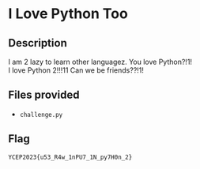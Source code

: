 I Love Python Too
===

## Description
I am 2 lazy to learn other languagez. You love Python?!1!<br>
I love Python 2!!!11 Can we be friends??!1!

## Files provided
- `challenge.py`

## Flag
```
YCEP2023{u53_R4w_1nPU7_1N_py7H0n_2}
```
